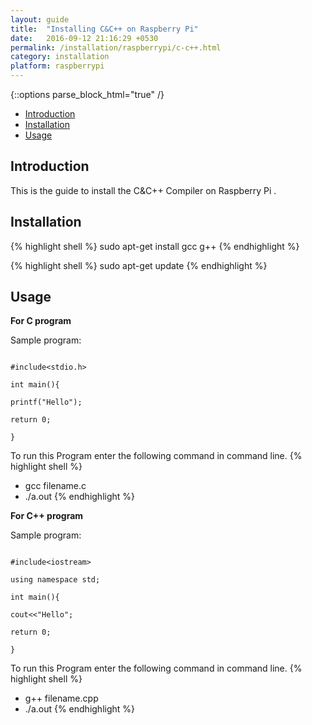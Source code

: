 ```yaml
---
layout: guide
title:  "Installing C&C++ on Raspberry Pi"
date:   2016-09-12 21:16:29 +0530
permalink: /installation/raspberrypi/c-c++.html
category: installation
platform: raspberrypi
---
```


{::options parse_block_html="true" /}

* [Introduction](#introduction)
* [Installation](#installation)
* [Usage](#usage)



<section class="wrapper">



## Introduction
This is the guide to install the C&C++ Compiler on Raspberry Pi .

## Installation



{% highlight shell %}
sudo apt-get install gcc g++
{% endhighlight %}

{% highlight shell %}
sudo apt-get update
{% endhighlight %}

## Usage
**For C program**

Sample program:
```

#include<stdio.h>

int main(){

printf("Hello");

return 0;

}

```
To run this Program enter the following command in command line.
{% highlight shell %}
- gcc filename.c
- ./a.out
{% endhighlight %}

**For C++ program**

Sample program:
```

#include<iostream>

using namespace std;

int main(){

cout<<"Hello";

return 0;

}
```
To run this Program enter the following command in command line.
{% highlight shell %}
- g++ filename.cpp
- ./a.out
{% endhighlight %}

</section>
